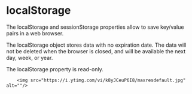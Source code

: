 # localStorage


The localStorage and sessionStorage properties allow to save key/value pairs in a web browser.

The localStorage object stores data with no expiration date. The data will not be deleted when the browser is closed, and will be available the next day, week, or year.

The localStorage property is read-only.

		<img src="https://i.ytimg.com/vi/k8yJCeuP6I8/maxresdefault.jpg" alt=""/>
